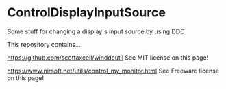 # ControlDisplayInputSource
Some stuff for changing a display´s input source by using DDC


This repository contains...

https://github.com/scottaxcell/winddcutil
See MIT license on this page!

https://www.nirsoft.net/utils/control_my_monitor.html
See Freeware license on this page!
